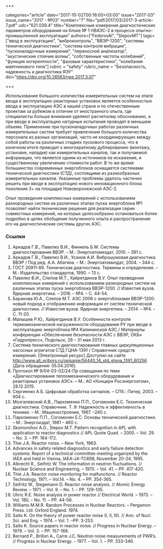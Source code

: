 +++

categories="article"
date="2017-10-02T00:16:00+03:00"
issue="2017-03"
issue_name="2017 - №03"
number="7"
file="pdf/2017/03/2017-3-article-7.pdf"
udc="621.039.4"
title="Комплексные измерения диагностических параметров оборудования на блоке № 1 НВАЭС-2 в процессе опытно- промышленной эксплуатации"
authors=["FedorovAI", "SlepovMT"]
tags=["ввод в эксплуатацию", "виброконтроль", "ВВЭР-1200", "системы технической диагностики", "система контроля вибрации", "пусконаладочные измерения", "переносной анализатор", "акустические стоячие волны", "собственные частоты колебаний", "функция когерентности", "фазовые характеристики", "колебания маятникового типа"]
rubric = "safety"
rubric_name = "Безопасность, надежность и диагностика ЯЭУ"
doi="https://doi.org/10.26583/npe.2017.3.07"

+++

Использование большого количества измерительных систем на этапе ввода в эксплуатацию реакторных установок является особенностью ввода в эксплуатацию АЭС в нашей стране и по отечественным проектам за рубежом в отличие от иностранного опыта, где специалисты больше внимания уделяют расчетному обоснованию, а при вводе в эксплуатацию натурные испытания проводят в меньшем объеме. Применение при пусконаладочных работах различных измерительных систем требует привлечения большого количества персонала из разных организаций, часто не координирующих между собой работы на различных стадиях пускового процесса, что в конечном итоге приводит к многократному дублированию (монтажу, установке, наладке) как измерительных каналов, так и получаемой информации, что является одним из источников ее искажения, и существенному увеличению стоимости работ. В то же время большинство современных энергоблоков оснащается системами технической диагностики (СТД), состоящими из разнообразных измерительных каналов. Указанные проблемы удалось частично решить при вводе в эксплуатацию нового инновационного блока поколения 3+ на площадке Нововоронежской АЭС-2.

Опыт проведения комплексных измерений с использованием разнородных систем на различных этапах пуска энергоблока №1 позволяет найти технические решения для реализации серии совместных измерений, на которых целесообразно остановиться более подробно в целях обобщения полученного опыта и распространения его на диагностические системы других АЭС.

### Ссылки

1. Аркадов Г.В., Павелко В.И., Финкель Б.М. Системы диагностирования ВВЭР. – М.: Энергоатомиздат, 2010. – 391 с.
2. Аркадов Г.В., Павелко В.И., Усанов А.И. Виброшумовая диагностика ВВЭР / Под ред. А.А. Абагяна. – М.: Энергоатомиздат, 2004. – 344 с.
3. ГОСТ 20911-89. Техническая диагностика. Термины и определения. – М.: Издательство стандартов, 1990. – 13 с.
4. Павелко В.И., Слепов М.Т., Хайретдинов В.У. Опыт проведения комплексных измерений с использованием разнородных систем на различных этапах пуска энергоблока ВВЭР-1200. // Известия вузов. Ядерная энергетика. – 2016. – №4. – С. 44-54.
5. Баранова Ю.А., Слепов М.Т. АЭС 2006 с энергоблоками ВВЭР-1200: новый подход к отображению информации от систем технической диагностики. // Известия вузов. Ядерная энергетика. – 2014. – №4. – С. 11-20.
6. Малышев Р.Ю., Хайретдинов В.У. Особенности контроля термомеханической нагруженности оборудования РУ при вводе в эксплуатацию энергоблока №4 Калининской АЭС./ Материалы конференции «Обеспечение безопасности АЭС с ВВЭР, ОКБ» «Гидропресс», Подольск, 28 – 31 мая 2013 г.
7. Система технического диагностирования главных циркуляционных насосных агрегатов СТД ГЦНА-1391 / Справочник средств измерений. [Электронный ресурс] Доступно на сайте http://www.all_pribors.ru/opisanie/56440_14_std_gtsna_1391_60256 (Дата обращения: 05.04.2016).
8. Протокол № 9/04-03-02/24-Пр совещания по теме «Диагностирование тепломеханического оборудования и реакторных установок АЭС». – М.: АО «Концерн Росэнергоатом», 28.12.2015.
9. Сергиенко А.Б. Цифровая обработка сигналов. – СПб.: Питер, 2003. – 604 с.
10. Мозгалевский А.В., Пархоменко П.П., Согомонян Е.С. Техническая диагностика. Справочник. Т. 9: Надежность и эффективность в технике. – М.: Машиностроение, 1987. –240 c.
11. Пархоменко П.П., Согомонян Е.С. Основы технической диагностики. – М.: Энергоиздат, 1981 – 460 с.
12. Skomorohov А.О., Slepov M.T. Pattern recognition in APL with application to reactor diagnostics // APL Quote Quad. – 2000. – Vol. 29. – No. 3. – PP. 164-172.
13. Thie J.A. Reactor noise. – New York, 1963.
14. Advances in safety related diagnostics and early failure detection systems: Report of a technical committee meeting organized by the IAEA and held in Vienna, IAEA-J4-TC698, November 20-24, 1995.
15. Albrecht R., Seifritz W. The information in neutron fluctuations. // Nuclear Science and Engineering, – 1970. – Vol. 41. – PP. 417-420.
16. Thie J.A. Reactor noise monitoring for malfunctions. // Reactor Technology, 1971. – Vol.14. – No. 4. – PP. 354-365.
17. Seifritz W., Stegemann D. Reactor noise analysis. // Atomic Energy Review. – 1971. – Vol. 9. – No. 1. – PP. 129-135.
18. Uhric R.E. Noise analysis in power reactor // Electrical World. – 1973. – Vol. 180, – No. 11. – PP. 44-56.
19. Williams M.M.R. Random Processes in Nuclear Reactors. – Pergamon Press. Ltd. Oxford England. 1974.
20. Saito K. On the theory of power reactor noise (I, II, III). // Ann. of Nucl. Sci. and Eng. – 1974. – Vol. 1. –PP. 3-253.
21. Saito K. Source papers in reactor noise. // Progress in Nuclear Energy. – 1979. – Vol. 3. – PP. 157-168.
22. Bernard P., Brillon A., Carre J.C. Neutron noise measurements of PWR’s. // Progress in Nuclear Energy. – 1977. – Vol. 1. – PP. 333-346.